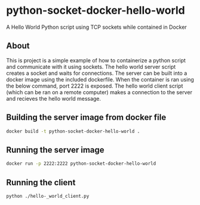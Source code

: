 # python-socket-docker-hello-world
A Hello World Python script using TCP sockets while contained in Docker

## About
This is project is a simple example of how to containerize a python script and communicate with it using sockets. The hello world server script creates a socket and waits for connections. The server can be built into a docker image using the included dockerfile. When the container is ran using the below command, port 2222 is exposed. The hello world client script (which can be ran on a remote computer) makes a connection to the server and recieves the hello world message.

## Building the server image from docker file
```bash
docker build -t python-socket-docker-hello-world .
```

## Running the server image
```bash
docker run -p 2222:2222 python-socket-docker-hello-world
```

## Running the client
```bash
python ./hello-_world_client.py
```
